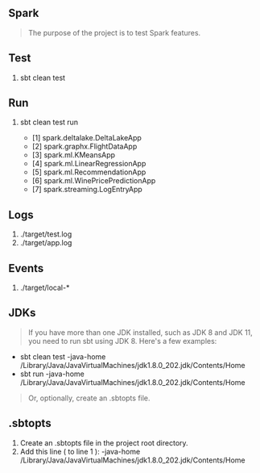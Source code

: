 Spark
-----
>The purpose of the project is to test Spark features.

Test
----
1. sbt clean test

Run
---
1. sbt clean test run
 
    * [1] spark.deltalake.DeltaLakeApp
    * [2] spark.graphx.FlightDataApp
    * [3] spark.ml.KMeansApp
    * [4] spark.ml.LinearRegressionApp
    * [5] spark.ml.RecommendationApp
    * [6] spark.ml.WinePricePredictionApp
    * [7] spark.streaming.LogEntryApp

Logs
----
1. ./target/test.log
2. ./target/app.log

Events
------
1. ./target/local-*

JDKs
----
>If you have more than one JDK installed, such as JDK 8 and JDK 11, you need to run sbt using JDK 8.
Here's a few examples:

* sbt clean test -java-home /Library/Java/JavaVirtualMachines/jdk1.8.0_202.jdk/Contents/Home
* sbt run -java-home /Library/Java/JavaVirtualMachines/jdk1.8.0_202.jdk/Contents/Home

>Or, optionally, create an .sbtopts file.
 
.sbtopts
--------
1. Create an .sbtopts file in the project root directory.
2. Add this line ( to line 1 ): -java-home /Library/Java/JavaVirtualMachines/jdk1.8.0_202.jdk/Contents/Home